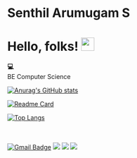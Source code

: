 <!--- Reference : https://github.com/anuraghazra/github-readme-stats --->
# Senthil Arumugam S
# Hello, folks! <img src="https://raw.githubusercontent.com/MartinHeinz/MartinHeinz/master/wave.gif" width="30px">

<strong>💻</strong><br>
BE Computer Science <br>

[![Anurag's GitHub stats](https://github-readme-stats.vercel.app/api?username=PlutoSenthil&count_private=true&show_icons=true&theme=radical)](https://github.com/PlutoSenthil/)

[![Readme Card](https://github-readme-stats.vercel.app/api/pin/?username=PlutoSenthil&repo=SampleNLPmodelUsingFastAPI&show_owner=true)](https://github.com/PlutoSenthil/SampleNLPmodelUsingFastAPI)

[![Top Langs](https://github-readme-stats.vercel.app/api/top-langs/?username=PlutoSenthil&layout=compact)](https://github.com/PlutoSenthil/)


<br><br>
[![Gmail Badge](https://img.shields.io/badge/Gmail-d14836?style=flat-square&logo=Gmail&logoColor=white&link=mailto:senthilarumugamnellai@gmail.com)](mailto:senthilarumugamnellai@gmail.com)
![](https://img.shields.io/badge/Code-Python-informational?style=flat&logo=python&logoColor=white&color=2bbc8a)
![](https://img.shields.io/badge/Tools-Docker-informational?style=flat&logo=docker&logoColor=white&color=2bbc8a)
![](https://img.shields.io/badge/Code-JavaScript-informational?style=flat&logo=javascript&logoColor=white&color=2bbc8a)
